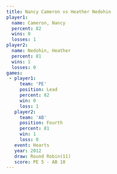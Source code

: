 ```yaml
---
title: Nancy Cameron vs Heather Nedohin
player1:                
  name: Cameron, Nancy  
  percent: 82           
  wins: 0               
  losses: 1             
player2:                
  name: Nedohin, Heather
  percent: 81           
  wins: 1               
  losses: 0             
games:
 - player1:        
     team: 'PE'    
     position: Lead
     percent: 82   
     win: 0        
     loss: 1       
   player2:          
     team: 'AB'      
     position: Fourth
     percent: 81     
     win: 1          
     loss: 0         
   event: Hearts        
   year: 2012           
   draw: Round Robin(11)
   score: PE 5 - AB 10  
---
```

